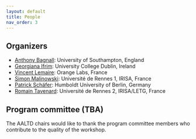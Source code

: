 ```yaml
---
layout: default
title: People
nav_order: 3
---
```


## Organizers

* [Anthony Bagnall](https://www.uea.ac.uk/computing/people/profile/anthony-bagnall): University of Southampton, England
* [Georgiana Ifrim](https://people.ucd.ie/georgiana.ifrim): University College Dublin, Ireland
* [Vincent Lemaire](http://vincentlemaire-labs.fr/): Orange Labs, France
* [Simon Malinowski](http://people.irisa.fr/Simon.Malinowski/): Université de Rennes 1, IRISA, France
* [Patrick Schäfer](https://www2.informatik.hu-berlin.de/~schaefpa/): Humboldt University of Berlin, Germany
* [Romain Tavenard](https://rtavenar.github.io/): Université de Rennes 2, IRISA/LETG, France

## Program committee (TBA)

The AALTD chairs would like to thank the program committee members who contribute to the quality of the workshop.


